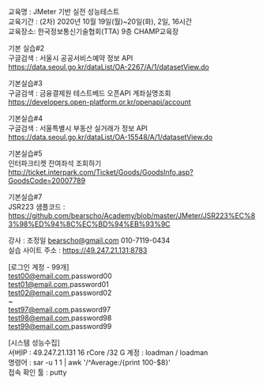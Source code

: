 교육명 : JMeter 기반 실전 성능테스트   
교육기간 : (2차) 2020년 10월 19일(월)~20일(화), 2일, 16시간   
교육장소: 한국정보통신기술협회(TTA) 9층 CHAMP교육장   


기본 실습#2   
구글검색  : 서울시 공공서비스예약 정보 API    
https://data.seoul.go.kr/dataList/OA-2267/A/1/datasetView.do   

기본실습#3   
구글검색  : 금융결제원 테스트베드 오픈API 계좌실명조회    
https://developers.open-platform.or.kr/openapi/account  

기본실습#4   
구글검색  : 서울특별시 부동산 실거래가 정보 API   
https://data.seoul.go.kr/dataList/OA-15548/A/1/datasetView.do   

기본실습#5   
인터파크티켓 잔여좌석 조회하기   
http://ticket.interpark.com/Ticket/Goods/GoodsInfo.asp?GoodsCode=20007789   

기본실습#7   
JSR223 샘플코드 : https://github.com/bearscho/Academy/blob/master/JMeter/JSR223%EC%83%98%ED%94%8C%EC%BD%94%EB%93%9C
   
      
         
         
강사 : 조정일 bearscho@gmail.com 010-7119-0434    
실습 사이트 주소 : https://49.247.21.131:8783
   
[로그인 계정 - 99개]   
test00@email.com,password00   
test01@email.com,password01   
test02@email.com,password02   
~  
test97@email.com,password97   
test98@email.com,password98   
test99@email.com,password99   


[시스템 성능수집]   
서버IP : 49.247.21.131 16 rCore /32 G 계정 : loadman / loadman    
명령어 : sar -u 1 1 | awk '/^Average:/{print 100-$8}'   
접속 확인 툴 : putty  
